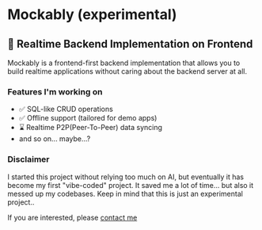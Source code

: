 # Mockably (experimental)

## 🚀 Realtime Backend Implementation on Frontend

Mockably is a frontend-first backend implementation that allows you to build realtime applications without caring about the backend server at all.

### Features I'm working on

- ✅ SQL-like CRUD operations
- ✅ Offline support (tailored for demo apps)
- ⌛️ Realtime P2P(Peer-To-Peer) data syncing
- and so on... maybe...?

### Disclaimer

I started this project without relying too much on AI, but eventually it has become my first "vibe-coded" project. It saved me a lot of time... but also it messed up my codebases. Keep in mind that this is just an experimental project..

If you are interested, please [contact me](mailto:contact@yoonho.dev)
